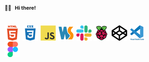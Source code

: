 ### 😶‍🌫️ &nbsp; Hi there!
&nbsp;
&nbsp;

<img src="https://github.com/devicons/devicon/blob/master/icons/html5/html5-plain-wordmark.svg" width="50" height="50">&nbsp;
<img src="https://github.com/devicons/devicon/blob/master/icons/css3/css3-plain-wordmark.svg" width="50" height="50">&nbsp;
<img src="https://github.com/devicons/devicon/blob/master/icons/javascript/javascript-original.svg" width="50" height="50">&nbsp;
<img src="https://github.com/devicons/devicon/blob/master/icons/webstorm/webstorm-original.svg" width="50" height="50">&nbsp;
<img src="https://github.com/devicons/devicon/blob/master/icons/slack/slack-original.svg" width="50" height="50">&nbsp;
<img src="https://github.com/devicons/devicon/blob/master/icons/raspberrypi/raspberrypi-original.svg" width="50" height="50">&nbsp;
<img src="https://github.com/devicons/devicon/blob/master/icons/codepen/codepen-plain.svg" width="50" height="50">&nbsp;
<img src="https://github.com/devicons/devicon/blob/master/icons/vscode/vscode-original-wordmark.svg" width="50" height="50">&nbsp;
<img src="https://github.com/devicons/devicon/blob/master/icons/figma/figma-original.svg" width="50" height="50">&nbsp;


